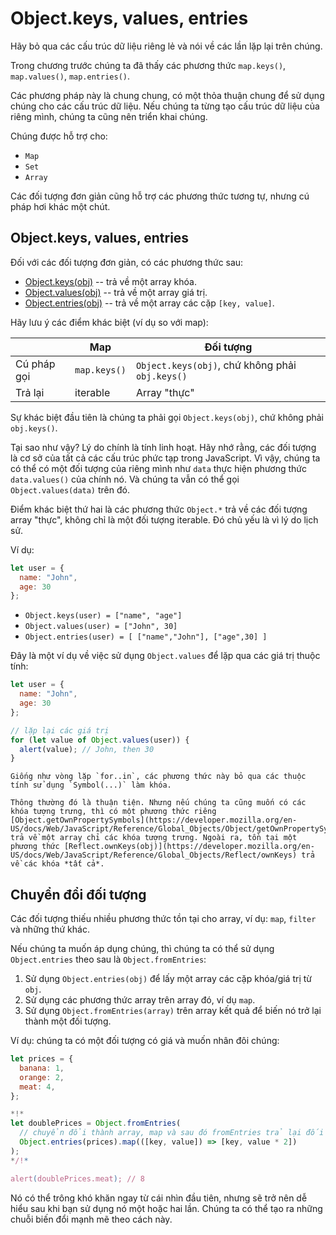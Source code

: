 
# Object.keys, values, entries

Hãy bỏ qua các cấu trúc dữ liệu riêng lẻ và nói về các lần lặp lại trên chúng.

Trong chương trước chúng ta đã thấy các phương thức `map.keys()`, `map.values()`, `map.entries()`.

Các phương pháp này là chung chung, có một thỏa thuận chung để sử dụng chúng cho các cấu trúc dữ liệu. Nếu chúng ta từng tạo cấu trúc dữ liệu của riêng mình, chúng ta cũng nên triển khai chúng.

Chúng được hỗ trợ cho:

- `Map`
- `Set`
- `Array`

Các đối tượng đơn giản cũng hỗ trợ các phương thức tương tự, nhưng cú pháp hơi khác một chút.

## Object.keys, values, entries

Đối với các đối tượng đơn giản, có các phương thức sau:

- [Object.keys(obj)](https://developer.mozilla.org/en-US/docs/Web/JavaScript/Reference/Global_Objects/keys) -- trả về một array khóa.
- [Object.values(obj)](https://developer.mozilla.org/en-US/docs/Web/JavaScript/Reference/Global_Objects/values) -- trả về một array giá trị.
- [Object.entries(obj)](https://developer.mozilla.org/en-US/docs/Web/JavaScript/Reference/Global_Objects/entries) -- trả về một array các cặp `[key, value]`.

Hãy lưu ý các điểm khác biệt (ví dụ so với map):

| | Map | Đối tượng |
|---------------------|------------------|--------------|
| Cú pháp gọi | `map.keys()` | `Object.keys(obj)`, chứ không phải `obj.keys()` |
| Trả lại | iterable | Array "thực" |

Sự khác biệt đầu tiên là chúng ta phải gọi `Object.keys(obj)`, chứ không phải `obj.keys()`.

Tại sao như vậy? Lý do chính là tính linh hoạt. Hãy nhớ rằng, các đối tượng là cơ sở của tất cả các cấu trúc phức tạp trong JavaScript. Vì vậy, chúng ta có thể có một đối tượng của riêng mình như `data` thực hiện phương thức `data.values()` của chính nó. Và chúng ta vẫn có thể gọi `Object.values(data)` trên đó.

Điểm khác biệt thứ hai là các phương thức `Object.*` trả về các đối tượng array "thực", không chỉ là một đối tượng iterable. Đó chủ yếu là vì lý do lịch sử.

Ví dụ:

```js
let user = {
  name: "John",
  age: 30
};
```

- `Object.keys(user) = ["name", "age"]`
- `Object.values(user) = ["John", 30]`
- `Object.entries(user) = [ ["name","John"], ["age",30] ]`

Đây là một ví dụ về việc sử dụng `Object.values` để lặp qua các giá trị thuộc tính:

```js run
let user = {
  name: "John",
  age: 30
};

// lặp lại các giá trị
for (let value of Object.values(user)) {
  alert(value); // John, then 30
}
```

```warn header="Object.keys/values/entries bỏ qua các thuộc tính tượng trưng"
Giống như vòng lặp `for..in`, các phương thức này bỏ qua các thuộc tính sử dụng `Symbol(...)` làm khóa.

Thông thường đó là thuận tiện. Nhưng nếu chúng ta cũng muốn có các khóa tượng trưng, thì có một phương thức riêng [Object.getOwnPropertySymbols](https://developer.mozilla.org/en-US/docs/Web/JavaScript/Reference/Global_Objects/Object/getOwnPropertySymbols) trả về một array chỉ các khóa tượng trưng. Ngoài ra, tồn tại một phương thức [Reflect.ownKeys(obj)](https://developer.mozilla.org/en-US/docs/Web/JavaScript/Reference/Global_Objects/Reflect/ownKeys) trả về các khóa *tất cả*.
```


## Chuyển đổi đối tượng

Các đối tượng thiếu nhiều phương thức tồn tại cho array, ví dụ: `map`, `filter` và những thứ khác.

Nếu chúng ta muốn áp dụng chúng, thì chúng ta có thể sử dụng `Object.entries` theo sau là `Object.fromEntries`:

1. Sử dụng `Object.entries(obj)` để lấy một array các cặp khóa/giá trị từ `obj`.
2. Sử dụng các phương thức array trên array đó, ví dụ `map`.
3. Sử dụng `Object.fromEntries(array)` trên array kết quả để biến nó trở lại thành một đối tượng.

Ví dụ: chúng ta có một đối tượng có giá và muốn nhân đôi chúng:

```js run
let prices = {
  banana: 1,
  orange: 2,
  meat: 4,
};

*!*
let doublePrices = Object.fromEntries(
  // chuyển đổi thành array, map và sau đó fromEntries trả lại đối tượng
  Object.entries(prices).map(([key, value]) => [key, value * 2])
);
*/!*

alert(doublePrices.meat); // 8
```   

Nó có thể trông khó khăn ngay từ cái nhìn đầu tiên, nhưng sẽ trở nên dễ hiểu sau khi bạn sử dụng nó một hoặc hai lần. Chúng ta có thể tạo ra những chuỗi biến đổi mạnh mẽ theo cách này.
